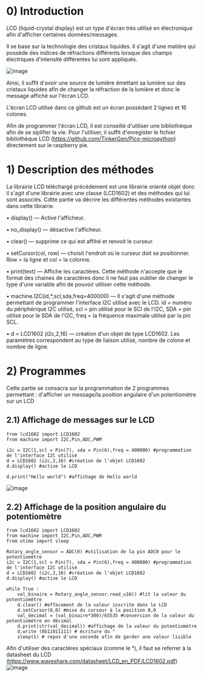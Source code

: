 # 0) Introduction
LCD (liquid-crystal display) est un type d'écran très utilisé en électronique afin d'afficher certaines données/messages. 

Il se base sur la technologie des cristaux liquides. Il s'agit d'une matière qui possède des indices de réfractions différents lorsque des champs électriques d'intensité différentes lui sont appliqués. 

![image](https://user-images.githubusercontent.com/124899641/226145374-66aa62e2-760a-4de3-b1dd-b114dd019d25.png)

Ainsi, il suffit d'avoir une source de lumière émettant sa lumière sur des cristaux liquides afin de changer la réfraction de la lumière et donc le message affiché sur l'écran LCD.

L'écran LCD utilisé dans ce github est un écran possèdant 2 lignes et 16 colones.

Afin de programmer l'écran LCD, il est conseillé d'utiliser une bibliothèque afin de se siplifier la vie. Pour l'utiliser, il suffit d'enregister le fichier bibliothèque LCD (https://github.com/TinkerGen/Pico-micropython) directement sur le raspberry pie.

# 1) Description des méthodes

La librairie LCD téléchargé précédement est une librairie orienté objet donc il s'agit d'une librairie avec une classe (LCD1602) et des méthodes qui lui sont associés. Cdtte partie va décrire les différentes méthodes existantes dans cette librairie.

• display() — Active l'afficheur.

• no_display() — désactive l'afficheur.

• clear() — supprime ce qui est affihé et renvoit le curseur.

• setCursor(col, row) — choisit l'endroit où le curseur doit se positionner. Row = la ligne et col = la colonne.

• print(text) — Affiche les caractères. Cette méthode n'accepte que le format des chaines de caractères donc il ne faut pas oublier de changer le type d'une variable afin de pouvoir utiliser cette méthode.

• machine.I2C(id,*,scl,sda,freq=400000) — Il s'agit d'une méthode permettant de programmer l'interface I2C utilisé avec le LCD. id = numéro du périphérique I2C utilisé, scl = pin utilisé pour le SCl de l'I2C, SDA = pin utilisé pour le SDA de l'I2C, freq = la fréquence maximale utilisé par la pin SCL.

• d = LCD1602 (i2c,2,16) — création d'un objet de type LCD1602. Les paramètres correspondent au type de liaison utilisé, nombre de colone et nombre de ligne.

# 2) Programmes
Cette partie se consacra sur la programmation de 2 programmes permettant : d'afficher un message/la position angulaire d'un potentiomètre sur un LCD

  ## 2.1) Affichage de messages sur le LCD
  ```
  from lcd1602 import LCD1602
  from machine import I2C,Pin,ADC,PWM

  i2c = I2C(1,scl = Pin(7), sda = Pin(6),freq = 400000) #programmation de l'interface I2C utilisé
  d = LCD1602 (i2c,2,16) #création de l'objet LCD1602
  d.display() #active le LCD

  d.print("Hello world") #affichage de Hello world
```
![image](https://user-images.githubusercontent.com/124899641/226210672-5a391d5b-9881-48e0-bb3e-27abaf67e6d0.png)

  ## 2.2) Affichage de la position angulaire du potentiomètre
  ```
  from lcd1602 import LCD1602
  from machine import I2C,Pin,ADC,PWM
  from utime import sleep

  Rotary_angle_sensor = ADC(0) #utilisation de la pin ADC0 pour le potentiomètre
  i2c = I2C(1,scl = Pin(7), sda = Pin(6),freq = 400000) #programmation de l'interface I2C utilisé
  d = LCD1602 (i2c,2,16) #création de l'objet LCD1602
  d.display() #active le LCD

  while True :
      val_binaire = Rotary_angle_sensor.read_u16() #lit la valeur du potentiomètre 
      d.clear() #effacement de la valeur inscrite dans le LCD
      d.setCursor(0,0) #mise du curseur à la position 0,0
      val_decimal = (val_binaire*300)/65535 #conversion de la valeur du potentiomètre en décimal
      d.print(str(val_decimal)) #affichage de la valeur du potentiomètre
      d.write (0b11011111) # écriture du °
      sleep(1) # repos d'une seconde afin de garder une valeur lisible
  ```
Afin d'utiliser des caractères spéciaux (comme le °), il faut se referrer à la datasheet du LCD (https://www.waveshare.com/datasheet/LCD_en_PDF/LCD1602.pdf)
![image](https://user-images.githubusercontent.com/124899641/226211570-b4775240-11d8-44bf-a9b9-79a38a432706.png)

